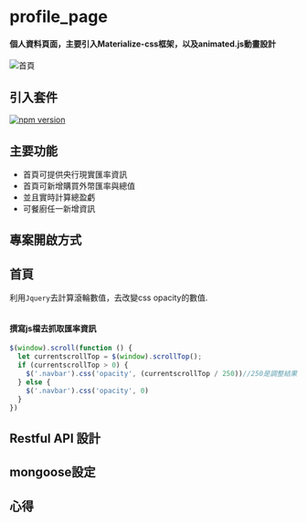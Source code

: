 # profile_page
#### 個人資料頁面，主要引入Materialize-css框架，以及animated.js動畫設計
![首頁](https://media.giphy.com/media/WarWHH9ZnE9jN7uAgK/giphy.gif)
## 引入套件
[![npm version](https://img.shields.io/badge/npm-6.14.10-blue)](https://www.npmjs.org/)


## 主要功能
- 首頁可提供央行現實匯率資訊
- 首頁可新增購買外幣匯率與總值
- 並且實時計算總盈虧
- 可餐廚任一新增資訊

## 專案開啟方式


## 首頁
利用`Jquery`去計算滾輪數值，去改變css opacity的數值.
```html

```

#### 撰寫js檔去抓取匯率資訊
```js
$(window).scroll(function () {
  let currentscrollTop = $(window).scrollTop();
  if (currentscrollTop > 0) {
    $('.navbar').css('opacity', (currentscrollTop / 250))//250是調整結果，數值越大顯現得越慢
  } else {
    $('.navbar').css('opacity', 0)
  }
})
```

## Restful API 設計

## mongoose設定

## 心得

